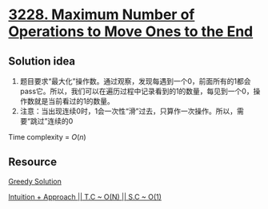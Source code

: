 # [3228. Maximum Number of Operations to Move Ones to the End](https://leetcode.com/problems/maximum-number-of-operations-to-move-ones-to-the-end/description/)

## Solution idea
1. 题目要求“最大化”操作数。通过观察，发现每遇到一个0，前面所有的1都会pass它。所以，我们可以在遍历过程中记录看到的1的数量，每见到一个0，操作数就是当前看过的1的数量。
2. 注意：当出现连续0时，1会一次性“滑”过去，只算作一次操作。所以，需要“跳过”连续的0

Time complexity = $O(n)$


## Resource
[Greedy Solution](https://leetcode.com/problems/maximum-number-of-operations-to-move-ones-to-the-end/solutions/5508962/greedy/)

[Intuition + Approach || T.C ~ O(N) || S.C ~ O(1)](https://leetcode.com/problems/maximum-number-of-operations-to-move-ones-to-the-end/solutions/5509105/intuition-approach-t-c-o-n-s-c-o-1/)